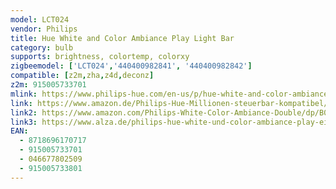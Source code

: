 ```yaml
---
model: LCT024
vendor: Philips
title: Hue White and Color Ambiance Play Light Bar
category: bulb
supports: brightness, colortemp, colorxy
zigbeemodel: ['LCT024','440400982841', '440400982842']
compatible: [z2m,zha,z4d,deconz]
z2m: 915005733701
mlink: https://www.philips-hue.com/en-us/p/hue-white-and-color-ambiance-play-light-bar-single-pack/7820130U7
link: https://www.amazon.de/Philips-Hue-Millionen-steuerbar-kompatibel/dp/B07FXRS4ZW 
link2: https://www.amazon.com/Philips-White-Color-Ambiance-Double/dp/B07GXB3S7Z
link3: https://www.alza.de/philips-hue-white-und-color-ambiance-play-einzelpackung-7820130-p7-d5450178.htm
EAN: 
  - 8718696170717
  - 915005733701
  - 046677802509
  - 915005733801
---
```

